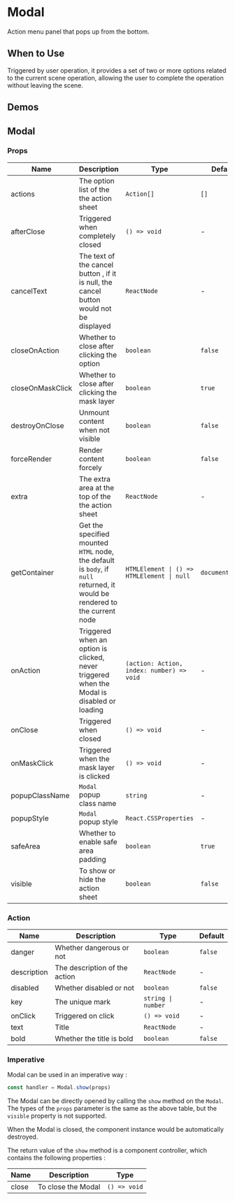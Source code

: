 # Modal

Action menu panel that pops up from the bottom.

## When to Use

Triggered by user operation, it provides a set of two or more options related to the current scene operation, allowing the user to complete the operation without leaving the scene.

## Demos

<code src="./demos/demo1.tsx"></code>

## Modal

### Props

| Name             | Description                                                                                                                | Type                                       | Default         |
| ---------------- | -------------------------------------------------------------------------------------------------------------------------- | ------------------------------------------ | --------------- |
| actions          | The option list of the the action sheet                                                                                    | `Action[]`                                 | `[]`            |
| afterClose       | Triggered when completely closed                                                                                           | `() => void`                               | -               |
| cancelText       | The text of the cancel button , if it is null, the cancel button would not be displayed                                    | `ReactNode`                                | -               |
| closeOnAction    | Whether to close after clicking the option                                                                                 | `boolean`                                  | `false`         |
| closeOnMaskClick | Whether to close after clicking the mask layer                                                                             | `boolean`                                  | `true`          |
| destroyOnClose   | Unmount content when not visible                                                                                           | `boolean`                                  | `false`         |
| forceRender      | Render content forcely                                                                                                     | `boolean`                                  | `false`         |
| extra            | The extra area at the top of the the action sheet                                                                          | `ReactNode`                                | -               |
| getContainer     | Get the specified mounted `HTML` node, the default is `body`, if `null` returned, it would be rendered to the current node | `HTMLElement \| () => HTMLElement \| null` | `document.body` |
| onAction         | Triggered when an option is clicked, never triggered when the Modal is disabled or loading                           | `(action: Action, index: number) => void`  | -               |
| onClose          | Triggered when closed                                                                                                      | `() => void`                               | -               |
| onMaskClick      | Triggered when the mask layer is clicked                                                                                   | `() => void`                               | -               |
| popupClassName   | `Modal` popup class name                                                                                             | `string`                                   | -               |
| popupStyle       | `Modal` popup style                                                                                                  | `React.CSSProperties`                      | -               |
| safeArea         | Whether to enable safe area padding                                                                                        | `boolean`                                  | `true`          |
| visible          | To show or hide the action sheet                                                                                           | `boolean`                                  | `false`         |

### Action

| Name        | Description                   | Type               | Default |
| ----------- | ----------------------------- | ------------------ | ------- |
| danger      | Whether dangerous or not      | `boolean`          | `false` |
| description | The description of the action | `ReactNode`        | -       |
| disabled    | Whether disabled or not       | `boolean`          | `false` |
| key         | The unique mark               | `string \| number` | -       |
| onClick     | Triggered on click            | `() => void`       | -       |
| text        | Title                         | `ReactNode`        | -       |
| bold        | Whether the title is bold     | `boolean`          | `false` |

### Imperative

Modal can be used in an imperative way :

```ts | pure
const handler = Modal.show(props)
```

The Modal can be directly opened by calling the `show` method on the `Modal`. The types of the `props` parameter is the same as the above table, but the `visible` property is not supported.

When the Modal is closed, the component instance would be automatically destroyed.

The return value of the `show` method is a component controller, which contains the following properties :

| Name  | Description              | Type         |
| ----- | ------------------------ | ------------ |
| close | To close the Modal | `() => void` |
